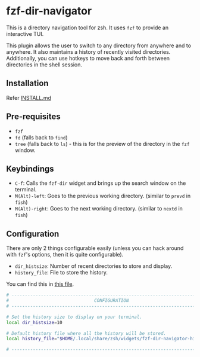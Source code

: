 # fzf-dir-navigator

This is a directory navigation tool for zsh. It uses `fzf` to provide an interactive TUI.

This plugin allows the user to switch to any directory from anywhere and to anywhere. It also maintains a history of recently visited directories. Additionally, you can use hotkeys to move back and forth between directories in the shell session.

## Installation

Refer [INSTALL.md](https://www.github.com/KulkarniKaustubh/fzf-dir-navigator/blob/main/INSTALL.md)

## Pre-requisites

- `fzf`
- `fd` (falls back to `find`)
- `tree` (falls back to `ls`) - this is for the preview of the directory in the `fzf` window.

## Keybindings

- `C-f`: Calls the `fzf-dir` widget and brings up the search window on the terminal.
- `M(Alt)-left`: Goes to the previous working directory. (similar to `prevd` in `fish`)
- `M(Alt)-right`: Goes to the next working directory. (similar to `nextd` in `fish`)

## Configuration


There are only 2 things configurable easily (unless you can hack around with `fzf`'s options, then it is quite configurable).

- `dir_histsize`: Number of recent directories to store and display.
- `history_file`: File to store the history.

You can find this in [this file](https://www.github.com/KulkarniKaustubh/fzf-dir-navigator/blob/main/fzf-dir-navigator.zsh).

```sh
# ---------------------------------------------------------------------------
#                                CONFIGURATION                               
# ---------------------------------------------------------------------------

# Set the history size to display on your terminal.
local dir_histsize=10

# Default history file where all the history will be stored.
local history_file="$HOME/.local/share/zsh/widgets/fzf-dir-navigator-history"

# ----------------------------------------------------------------------------

